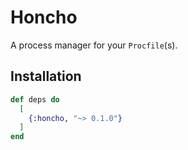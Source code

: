 # Honcho

A process manager for your `Procfile`(s).

## Installation

```elixir
def deps do
  [
    {:honcho, "~> 0.1.0"}
  ]
end
```
